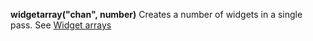 **widgetarray("chan", number)** Creates a number of widgets in a single pass. See [Widget arrays](./widget_arrays.md)